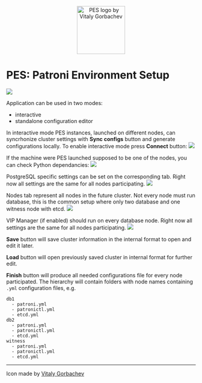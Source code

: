 <p align="center">
<img src="res/pes.svg" title="PES logo by Vitaly Gorbachev" width="128"/>
</p>

# PES: Patroni Environment Setup

![](res/PES-Init.png)

Application can be used in two modes:
* interactive
* standalone configuration editor

In interactive mode PES instances, launched on different nodes, can syncrhonize cluster settings with **Sync configs** button and generate configurations locally. To enable interactive mode press **Connect** button:
![](res/PES-Tether.png)

If the machine were PES launched supposed to be one of the nodes, you can check Python dependancies:
![](res/PES-Python.png)

PostgreSQL specific settings can be set on the corresponding tab. Right now all settings are the same for all nodes participating.
![](res/PES-PostgreSQL.png)

Nodes tab represent all nodes in the future cluster. Not every node must run database, this is the common setup where only two database and one witness node with etcd.
![](res/PES-Nodes.png)

VIP Manager (if enabled) should run on every database node. Right now all settings are the same for all nodes participating.
![](res/PES-Vip.png)

**Save** button will save cluster information in the internal format to open and edit it later.

**Load** button will open previously saved cluster in internal format for further edit.

**Finish** button will produce all needed configurations file for every node participated. The hierarchy will contain folders with node names containing `.yml` configuration files, e.g.

```
db1
  - patroni.yml
  - patronictl.yml
  - etcd.yml
db2
  - patroni.yml
  - patronictl.yml
  - etcd.yml
witness
  - patroni.yml
  - patronictl.yml
  - etcd.yml
```

---

Icon made by [Vitaly Gorbachev](https://www.flaticon.com/authors/vitaly-gorbachev)
